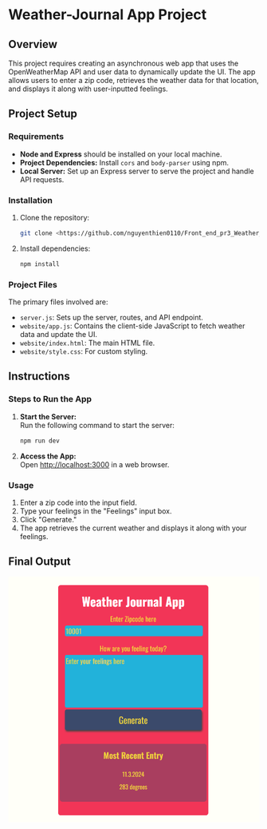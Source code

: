 # Weather-Journal App Project

## Overview
This project requires creating an asynchronous web app that uses the OpenWeatherMap API and user data to dynamically update the UI. The app allows users to enter a zip code, retrieves the weather data for that location, and displays it along with user-inputted feelings.

## Project Setup

### Requirements
- **Node and Express** should be installed on your local machine.
- **Project Dependencies:** Install `cors` and `body-parser` using npm.
- **Local Server:** Set up an Express server to serve the project and handle API requests.

### Installation
1. Clone the repository:
    ```bash
    git clone <https://github.com/nguyenthien0110/Front_end_pr3_Weather_Journal_App.git>
    ```
2. Install dependencies:
    ```bash
    npm install
    ```

### Project Files
The primary files involved are:
- `server.js`: Sets up the server, routes, and API endpoint.
- `website/app.js`: Contains the client-side JavaScript to fetch weather data and update the UI.
- `website/index.html`: The main HTML file.
- `website/style.css`: For custom styling.

## Instructions

### Steps to Run the App

1. **Start the Server:**  
    Run the following command to start the server:
    ```bash
    npm run dev
    ```

2. **Access the App:**  
    Open [http://localhost:3000](http://localhost:3000) in a web browser.

### Usage
1. Enter a zip code into the input field.
2. Type your feelings in the "Feelings" input box.
3. Click "Generate."
4. The app retrieves the current weather and displays it along with your feelings.

## Final Output

![Output](https://github.com/nguyenthien0110/Front_end_pr3_Weather_Journal_App/blob/main/img/output.png)